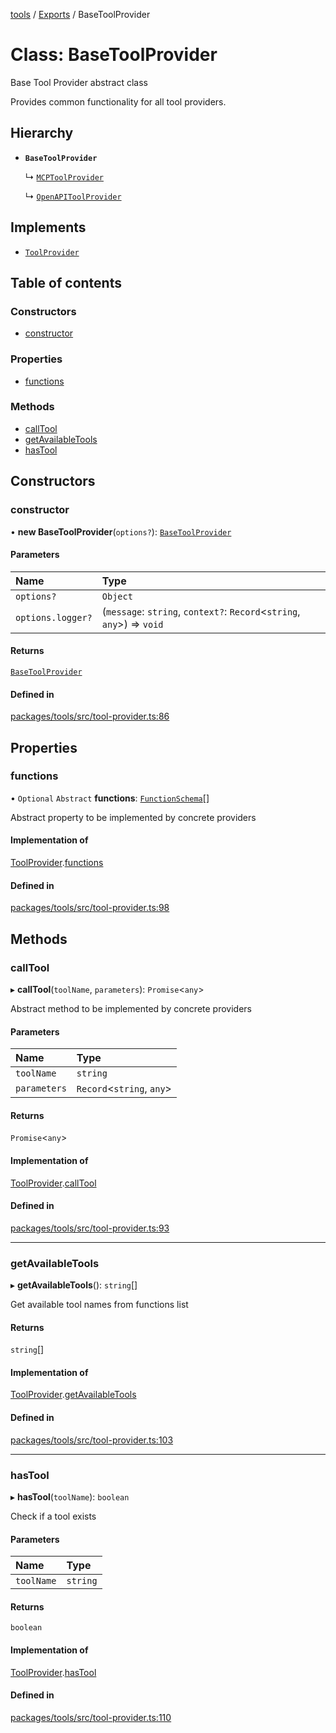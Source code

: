 <!-- 
 ⚠️  AUTO-GENERATED FILE - DO NOT EDIT MANUALLY
 This file is automatically generated by scripts/docs-generator.js
 To make changes, edit the source TypeScript files or update the generator script
-->

[tools](../../) / [Exports](../modules) / BaseToolProvider

# Class: BaseToolProvider

Base Tool Provider abstract class

Provides common functionality for all tool providers.

## Hierarchy

- **`BaseToolProvider`**

  ↳ [`MCPToolProvider`](MCPToolProvider)

  ↳ [`OpenAPIToolProvider`](OpenAPIToolProvider)

## Implements

- [`ToolProvider`](../interfaces/ToolProvider)

## Table of contents

### Constructors

- [constructor](BaseToolProvider#constructor)

### Properties

- [functions](BaseToolProvider#functions)

### Methods

- [callTool](BaseToolProvider#calltool)
- [getAvailableTools](BaseToolProvider#getavailabletools)
- [hasTool](BaseToolProvider#hastool)

## Constructors

### constructor

• **new BaseToolProvider**(`options?`): [`BaseToolProvider`](BaseToolProvider)

#### Parameters

| Name | Type |
| :------ | :------ |
| `options?` | `Object` |
| `options.logger?` | (`message`: `string`, `context?`: `Record`\<`string`, `any`\>) => `void` |

#### Returns

[`BaseToolProvider`](BaseToolProvider)

#### Defined in

[packages/tools/src/tool-provider.ts:86](https://github.com/woojubb/robota/blob/cb1bdf4e9982efe5a4622cbb23e0f1ae10892662/packages/tools/src/tool-provider.ts#L86)

## Properties

### functions

• `Optional` `Abstract` **functions**: [`FunctionSchema`](../interfaces/FunctionSchema)[]

Abstract property to be implemented by concrete providers

#### Implementation of

[ToolProvider](../interfaces/ToolProvider).[functions](../interfaces/ToolProvider#functions)

#### Defined in

[packages/tools/src/tool-provider.ts:98](https://github.com/woojubb/robota/blob/cb1bdf4e9982efe5a4622cbb23e0f1ae10892662/packages/tools/src/tool-provider.ts#L98)

## Methods

### callTool

▸ **callTool**(`toolName`, `parameters`): `Promise`\<`any`\>

Abstract method to be implemented by concrete providers

#### Parameters

| Name | Type |
| :------ | :------ |
| `toolName` | `string` |
| `parameters` | `Record`\<`string`, `any`\> |

#### Returns

`Promise`\<`any`\>

#### Implementation of

[ToolProvider](../interfaces/ToolProvider).[callTool](../interfaces/ToolProvider#calltool)

#### Defined in

[packages/tools/src/tool-provider.ts:93](https://github.com/woojubb/robota/blob/cb1bdf4e9982efe5a4622cbb23e0f1ae10892662/packages/tools/src/tool-provider.ts#L93)

___

### getAvailableTools

▸ **getAvailableTools**(): `string`[]

Get available tool names from functions list

#### Returns

`string`[]

#### Implementation of

[ToolProvider](../interfaces/ToolProvider).[getAvailableTools](../interfaces/ToolProvider#getavailabletools)

#### Defined in

[packages/tools/src/tool-provider.ts:103](https://github.com/woojubb/robota/blob/cb1bdf4e9982efe5a4622cbb23e0f1ae10892662/packages/tools/src/tool-provider.ts#L103)

___

### hasTool

▸ **hasTool**(`toolName`): `boolean`

Check if a tool exists

#### Parameters

| Name | Type |
| :------ | :------ |
| `toolName` | `string` |

#### Returns

`boolean`

#### Implementation of

[ToolProvider](../interfaces/ToolProvider).[hasTool](../interfaces/ToolProvider#hastool)

#### Defined in

[packages/tools/src/tool-provider.ts:110](https://github.com/woojubb/robota/blob/cb1bdf4e9982efe5a4622cbb23e0f1ae10892662/packages/tools/src/tool-provider.ts#L110)
